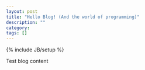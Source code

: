 ```yaml
---
layout: post
title: "Hello Blog! (And the world of programming)"
description: ""
category:
tags: []
---
```

{% include JB/setup %}

Test blog content
